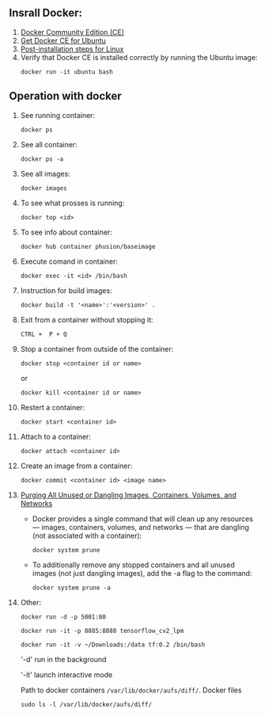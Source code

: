 ## Insrall Docker:
1. [Docker Community Edition (CE)](https://www.docker.com/community-edition)
2. [Get Docker CE for Ubuntu](https://docs.docker.com/engine/installation/linux/docker-ce/ubuntu/)
3. [Post-installation steps for Linux](https://docs.docker.com/engine/installation/linux/linux-postinstall/)
4. Verify that Docker CE is installed correctly by running the Ubuntu image:
    ```
    docker run -it ubuntu bash
    ```

## Operation with docker
1. See running container:
    ```
    docker ps
    ```
1. See all container:
    ```
    docker ps -a
    ```
1. See all images:
    ```
    docker images
    ```
1. To see what prosses is running:
    ```
    docker top <id>
    ```
1. To see info about container:
    ```
    docker hub container phusion/baseimage
    ```
1. Execute comand in container:
    ```
    docker exec -it <id> /bin/bash
    ```
1. Instruction for build images:
    ```
    docker build -t '<name>':'<version>' .
    ```
1. Exit from a container without stopping it:
    ```
    CTRL +  P + Q
    ```
1. Stop a container from outside of the container:
    ```
    docker stop <container id or name>
    ```
    or
    ```
    docker kill <container id or name>
    ```
1. Restert a container:
    ```
    docker start <container id>
    ```
1. Attach to a container:
    ```
    docker attach <container id>
    ```
1. Create an image from a container:
    ```
    docker commit <container id> <image name>
    ```

1. [Purging All Unused or Dangling Images, Containers, Volumes, and Networks](https://www.digitalocean.com/community/tutorials/how-to-remove-docker-images-containers-and-volumes)
    * Docker provides a single command that will clean up any resources — images, containers, volumes, and networks — that are dangling (not associated with a container):
        ```
        docker system prune
        ```
    * To additionally remove any stopped containers and all unused images (not just dangling images), add the -a flag to the command:
        ```
        docker system prune -a
        ```


1. Other:
    ```
    docker run -d -p 5001:80
    ```
    ```
    docker run -it -p 8885:8888 tensorflow_cv2_lpm
    ```
    ```
    docker run -it -v ~/Downloads:/data tf:0.2 /bin/bash
    ```
    '-d' run in the background

    '-it' launch interactive mode

    Path to docker containers `/var/lib/docker/aufs/diff/`. Docker files
    ```
    sudo ls -l /var/lib/docker/aufs/diff/
    ```